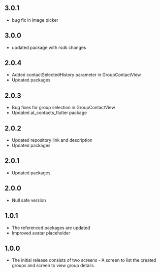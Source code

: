 ## 3.0.1
- bug fix in image picker

## 3.0.0
- updated package with rsdk changes

## 2.0.4
- Added contactSelectedHistory parameter in GroupContactView
- Updated packages

## 2.0.3
- Bug fixes for group selection in GroupContactView
- Updated at_contacts_flutter package

## 2.0.2
- Updated repository link and description
- Updated packages

## 2.0.1
- Updated packages

## 2.0.0
- Null safe version

## 1.0.1
- The referenced packages are updated
- Improved avatar placeholder

## 1.0.0
- The initial release consists of two screens - A screen to list the created groups and screen to view group details.
